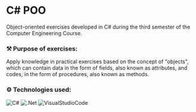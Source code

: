 # C# POO
Object-oriented exercises developed in C# during the third semester of the Computer Engineering Course.

### ⚒️ Purpose of exercises:
Apply knowledge in practical exercises based on the concept of "objects", which can contain data in the form of fields, also known as attributes, and codes, in the form of procedures, also known as methods.

### ⚙️ Technologies used:
![C#](https://img.shields.io/badge/C%23-239120?style=for-the-badge&logo=c-sharp&logoColor=white) ![.Net](https://img.shields.io/badge/.Net-430098?style=for-the-badge&logo=.net&logoColor=white) ![VisualStudioCode](https://img.shields.io/badge/Visual_Studio_Code-0078D4?style=for-the-badge&logo=visual%20studio%20code&logoColor=white)